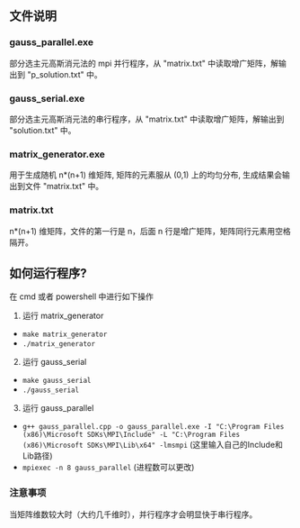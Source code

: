 ## 文件说明

### gauss_parallel.exe

部分选主元高斯消元法的 mpi 并行程序，从 "matrix.txt" 中读取增广矩阵，解输出到 "p_solution.txt" 中。

### gauss_serial.exe

部分选主元高斯消元法的串行程序，从 "matrix.txt" 中读取增广矩阵，解输出到 "solution.txt" 中。

### matrix_generator.exe

用于生成随机 n*(n+1) 维矩阵, 矩阵的元素服从 (0,1) 上的均匀分布, 生成结果会输出到文件 "matrix.txt" 中。

### matrix.txt

n*(n+1) 维矩阵，文件的第一行是 n，后面 n 行是增广矩阵，矩阵同行元素用空格隔开。

## 如何运行程序?

在 cmd 或者 powershell 中进行如下操作

1. 运行 matrix_generator
  - `make matrix_generator`
  - `./matrix_generator`
2. 运行 gauss_serial
  - `make gauss_serial`
  - `./gauss_serial`
3. 运行 gauss_parallel
  - `g++ gauss_parallel.cpp -o gauss_parallel.exe -I "C:\Program Files (x86)\Microsoft SDKs\MPI\Include" -L "C:\Program Files (x86)\Microsoft SDKs\MPI\Lib\x64" -lmsmpi` (这里输入自己的Include和Lib路径)
  - `mpiexec -n 8 gauss_parallel` (进程数可以更改)

### 注意事项

当矩阵维数较大时（大约几千维时），并行程序才会明显快于串行程序。
